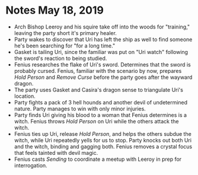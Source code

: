 <!-- TITLE: 2019 05 18 -->
<!-- SUBTITLE: A quick summary of 2019 05 18 -->

# Notes May 18, 2019

* Arch Bishop Leeroy and his squire take off into the woods for "training," leaving the party short it's primary healer.
* Party wakes to discover that Uri has left the ship as well to find someone he's been searching for "for a long time." 
* Gasket is tailing Uri, since the familiar was put on "Uri watch" following the sword's reaction to being studied.
* Fenius researches the flake of Uri's sword. Determines that the sword is probably cursed. Fenius, familiar with the scenario by now, prepares *Hold Person* and *Remove Curse* before the party goes after the wayward dragon.
* The party uses Gasket and Casira's dragon sense to triangulate Uri's location.
* Party fights a pack of 3 hell hounds and another devil of undetermined nature. Party manages to win with only minor injuries.
* Party finds Uri giving his blood to a woman that Fenius determines is a witch. Fenius throws *Hold Person* on Uri while the others attack the witch.
* Fenius ties up Uri, release *Hold Person*, and helps the others subdue the witch, while Uri repeatedly yells for us to stop. Party knocks out both Uri and the witch, binding and gagging both. Fenius removes a crystal focus that feels tainted with devil magic. 
* Fenius casts *Sending* to coordinate a meetup with Leeroy in prep for interrogation.